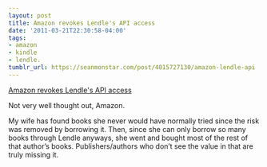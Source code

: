 ```yaml
---
layout: post
title: Amazon revokes Lendle's API access
date: '2011-03-21T22:30:58-04:00'
tags:
- amazon
- kindle
- lendle.
tumblr_url: https://seanmonstar.com/post/4015727130/amazon-lendle-api
---
```

[Amazon revokes Lendle's API access](http://lendle.me/amazon-api-revocation/)  

Not very well thought out, Amazon.

My wife has found books she never would have normally tried since the risk was removed by borrowing it. Then, since she can only borrow so many books through Lendle anyways, she went and bought most of the rest of that author’s books. Publishers/authors who don’t see the value in that are truly missing it.

